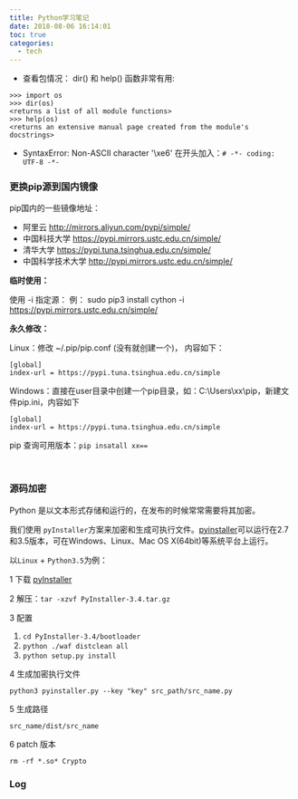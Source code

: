 ```yaml
---
title: Python学习笔记
date: 2018-08-06 16:14:01
toc: true
categories:
  - tech
---
```


* 查看包情况： dir() 和 help() 函数非常有用:
```
>>> import os
>>> dir(os)
<returns a list of all module functions>
>>> help(os)
<returns an extensive manual page created from the module's docstrings>
```

* SyntaxError: Non-ASCII character '\xe6'
在开头加入：`# -*- coding: UTF-8 -*-`

<!--more-->

### 更换pip源到国内镜像
pip国内的一些镜像地址：

* 阿里云 http://mirrors.aliyun.com/pypi/simple/
* 中国科技大学 https://pypi.mirrors.ustc.edu.cn/simple/
* 清华大学 https://pypi.tuna.tsinghua.edu.cn/simple/
* 中国科学技术大学 http://pypi.mirrors.ustc.edu.cn/simple/

**临时使用：**

  使用 -i 指定源：
  例： sudo pip3 install cython -i  https://pypi.mirrors.ustc.edu.cn/simple/

**永久修改：**

  Linux：修改 ~/.pip/pip.conf (没有就创建一个)， 内容如下：
  ```
  [global]
  index-url = https://pypi.tuna.tsinghua.edu.cn/simple
  ```

  Windows：直接在user目录中创建一个pip目录，如：C:\Users\xx\pip，新建文件pip.ini，内容如下
  ```
  [global]
  index-url = https://pypi.tuna.tsinghua.edu.cn/simple
  ```

pip 查询可用版本：`pip insatall xx==`

<br/>

### 源码加密

Python 是以文本形式存储和运行的，在发布的时候常常需要将其加密。

我们使用 `pyInstaller`方案来加密和生成可执行文件。[pyinstaller](http://www.pyinstaller.org)可以运行在2.7和3.5版本，可在Windows、Linux、Mac OS X(64bit)等系统平台上运行。

以`Linux` + `Python3.5`为例：

1 下载 [pyInstaller](https://github.com/pyinstaller/pyinstaller/releases/download/v3.4/PyInstaller-3.4.tar.gz)

2 解压：`tar -xzvf PyInstaller-3.4.tar.gz `

3 配置

1. `cd PyInstaller-3.4/bootloader`
2. `python ./waf distclean all`
3. `python setup.py install`

4 生成加密执行文件

`python3 pyinstaller.py --key "key" src_path/src_name.py`

5 生成路径

`src_name/dist/src_name`

6 patch 版本

`rm -rf *.so* Crypto`

### Log

